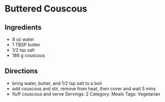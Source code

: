 # Buttered Couscous
## Ingredients
- 8 oz water
- 1 TBSP butter
- 1/2 tsp salt
- 186 g couscous
## Directions
- bring water, butter, and 1/2 tsp salt to a boil
- add couscous and stir, remove from heat, then cover and wait 5 mins
- fluff couscous and serve
Servings: 2
Category: Meals
Tags: Vegetarian
